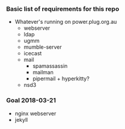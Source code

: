 ### Basic list of requirements for this repo

- Whatever's running on power.plug.org.au
  - webserver
  - ldap
  - ugmm
  - mumble-server
  - icecast
  - mail
    - spamassassin
    - mailman
    - pipermail + hyperkitty?
  - nsd3

### Goal 2018-03-21
- nginx webserver
- jekyll

